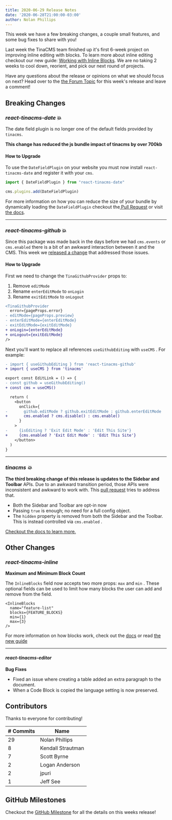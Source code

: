 ```yaml
---
title: 2020-06-29 Release Notes
date: '2020-06-28T21:00:00-03:00'
author: Nolan Phillips
---
```

This week we have a few breaking changes, a couple small features, and some bug fixes to share with you!

Last week the TinaCMS team finished up it's first 6-week project on improving  inline editing with blocks. To learn more about inline editing checkout our new guide: [Working with Inline Blocks](https://tinacms.org/guides/general/inline-blocks/overview). We are no taking 2 weeks to cool down, reorient, and pick our next round of projects.

Have any questions about the release or opinions on what we should focus on next? Head over to the [the Forum Topic](https://community.tinacms.org/t/release-notes-june-29-2020/233) for this week's release and leave a comment!

## Breaking Changes

### _react-tinacms-date_ 💥

The date field plugin is no longer one of the default fields provided by `tinacms`.

**This change has reduced the js bundle impact of tinacms by over 700kb**

#### How to Upgrade

To use the `DateFieldPlugin` on your website you must now install `react-tinacms-date` and register it with your `cms`.

```js
import { DateFieldPlugin } from "react-tinacms-date"

cms.plugins.add(DateFieldPlugin)
```

For more information on how you can reduce the size of your bundle by dynamically loading the `DateFieldPlugin` checkout the[ Pull Request](https://github.com/tinacms/tinacms/pull/1281) or visit [the docs](/docs/plugins).

***

### _react-tinacms-github_ 💥

Since this package was made back in the days before we had `cms.events` or `cms.enabled` there is a bit of an awkward interaction between it and the CMS. This week we [released a change](https://github.com/tinacms/tinacms/pull/1287) that addressed those issues.

#### How to Upgrade

First we need to change the `TinaGithubProvider` props to:

1. Remove `editMode`
2. Rename `enterEditMode` to `onLogin`
3. Rename `exitEditMode` to `onLogout`

```diff
<TinaGithubProvider
  error={pageProps.error}
- editMode={pageProps.preview}
- enterEditMode={enterEditMode}
- exitEditMode={exitEditMode}
+ onLogin={enterEditMode}
+ onLogout={exitEditMode}
/>
```

Next you'll want to replace all references `useGithubEditing` with `useCMS` . For example:

```diff
- import { useGithubEditing } from 'react-tinacms-github'
+ import { useCMS } from 'tinacms'

export const EditLink = () => {
- const github = useGithubEditing()
+ const cms = useCMS()

  return (
    <button
      onClick={
-       github.editMode ? github.exitEditMode : github.enterEditMode
+       cms.enabled ? cms.disable() : cms.enable()
      }
    >
-     {isEditing ? 'Exit Edit Mode' : 'Edit This Site'}
+     {cms.enabled ? 'Exit Edit Mode' : 'Edit This Site'}
    </button>
  )
}
```

***

### _tinacms 💥_

**The third breaking change of this release is updates to the Sidebar and Toolbar** APIs. Due to an awkward transition period, those APIs were inconsistent and awkward to work with. This [pull request]() tries to address that.

* Both the Sidebar and Toolbar are opt-in now
* Passing `true` is enough; no need for a full config object.
* The `hidden` property is removed from both the Sidebar and the Toolbar. This is instead controlled via `cms.enabled` .

[Checkout the docs to learn more.](/docs/cms/ui)

## Other Changes

### _react-tinacms-inline_

**Maximum and Minimum Block Count**

The `InlineBlocks` field now accepts two more props: `max` and `min` . These optional fields can be used to limit how many blocks the user can add and remove from the field.

```tsx
<InlineBlocks 
  name="feature-list"
  blocks={FEATURE_BLOCKS}
  min={1}
  max={3}
/>
```

For more information on how blocks work, check out the [docs]() or read [the new guide](/guides/general/inline-blocks/overview)

***

#### _react-tinacms-editor_

**Bug Fixes**

* Fixed an issue where creating a table added an extra paragraph to the document.
* When a Code Block is copied the language setting is now preserved.

## Contributors

Thanks to everyone for contributing!

| # Commits | Name |
| --- | --- |
| 29 | Nolan Phillips |
| 8 | Kendall Strautman |
| 7 | Scott Byrne |
| 2 | Logan Anderson |
| 2 | jpuri |
| 1 | Jeff See |

## GitHub Milestones

Checkout the [GitHub Milestone](https://github.com/tinacms/tinacms/milestone/30?closed=1) for all the details on this weeks release!
